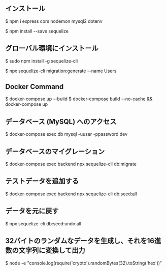 ## インストール
$ npm i express cors nodemon mysql2 dotenv

$ npm install --save sequelize

## グローバル環境にインストール

$ sudo npm install -g sequelize-cli

$ npx sequelize-cli migration:generate --name Users

## Docker Command
$ docker-compose up --build
$ docker-compose build --no-cache && docker-compose up

## データベース (MySQL) へのアクセス
$ docker-compose exec db mysql -uuser -ppassword dev

## データベースのマイグレーション
$ docker-compose exec backend npx sequelize-cli db:migrate

## テストデータを追加する
$ docker-compose exec backend npx sequelize-cli db:seed:all

## データを元に戻す
$ npx sequelize-cli db:seed:undo:all

## 32バイトのランダムなデータを生成し、それを16進数の文字列に変換して出力
$ node -e "console.log(require('crypto').randomBytes(32).toString('hex'))"